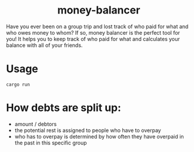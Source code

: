 <h1 align="center">
    money-balancer
</h1>

Have you ever been on a group trip and lost track of who paid for what and who owes money to whom? If so, money balancer is the perfect tool for you! It helps you to keep track of who paid for what and calculates your balance with all of your friends.

# Usage

`cargo run`

# How debts are split up:

- amount / debtors
- the potential rest is assigned to people who have to overpay
- who has to overpay is determined by how often they have overpaid in the past in this specific group
